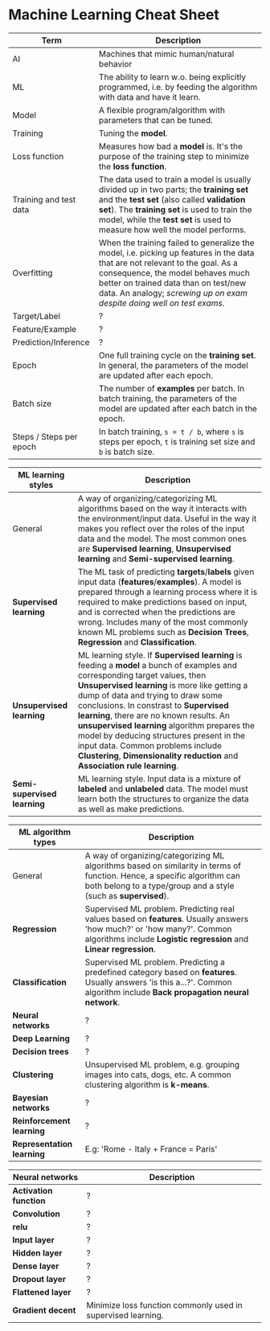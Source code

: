 # Machine Learning Cheat Sheet

| Term                       | Description                                           |
| -------                    | --------                                              |
| AI                     | Machines that mimic human/natural behavior            |
| ML                     | The ability to learn w.o. being explicitly programmed, i.e. by feeding the algorithm with data and have it learn. |
| Model                  | A flexible program/algorithm with parameters that can be tuned. |
| Training               | Tuning the **model**.                                 |
| Loss function          | Measures how bad a **model** is. It's the purpose of the training step to minimize the **loss function**. |
| Training and test data | The data used to train a model is usually divided up in two parts; the **training set** and the **test set** (also called **validation set**). The **training set** is used to train the model, while the **test set** is used to measure how well the model performs. |
| Overfitting            | When the training failed to generalize the model, i.e. picking up features in the data that are not relevant to the goal. As a consequence, the model behaves much better on trained data than on test/new data. An analogy; *screwing up on exam despite doing well on test exams*. |
| Target/Label           | ?                                                     |
| Feature/Example        | ?                                                     |
| Prediction/Inference   | ?                                                     |
| Epoch                  | One full training cycle on the **training set**. In general, the parameters of the model are updated after each epoch. |
| Batch size             | The number of **examples** per batch. In batch training, the parameters of the model are updated after each batch in the epoch. |
| Steps / Steps per epoch | In batch training, `s = t / b`,  where `s` is steps per epoch, `t` is training set size and `b` is batch size. | |

| ML learning styles | Description                                                   |
| ---                | ---                                                           |
| General            | A way of organizing/categorizing ML algorithms based on the way it interacts with the environment/input data. Useful in the way it makes you reflect over the roles of the input data and the model. The most common ones are **Supervised learning**, **Unsupervised learning** and **Semi-supervised learning**. |
| **Supervised learning**    | The ML task of predicting **targets**/**labels** given input data (**features**/**examples**). A model is prepared through a learning process where it is required to make predictions based on input, and is corrected when the predictions are wrong. Includes many of the most commonly known ML problems such as **Decision Trees**, **Regression** and **Classification**. |
| **Unsupervised learning**  | ML learning style. If **Supervised learning** is feeding a **model** a bunch of examples and corresponding target values, then **Unsupervised learning** is more like getting a dump of data and trying to draw some conclusions. In constrast to **Supervised learning**, there are no known results. An **unsupervised learning** algorithm prepares the model by deducing structures present in the input data. Common problems include **Clustering**, **Dimensionality reduction** and **Association rule learning**. |
| **Semi-supervised learning** | ML learning style. Input data is a mixture of **labeled** and **unlabeled** data. The model must learn both the structures to organize the data as well as make predictions. |

| ML algorithm types          | Description                                           |
| ---                         | ---                                                   |
| General                     | A way of organizing/categorizing ML algorithms based on similarity in terms of function. Hence, a specific algorithm can both belong to a type/group and a style (such as **supervised**). |
| **Regression**              | Supervised ML problem. Predicting real values based on **features**. Usually answers 'how much?' or 'how many?'. Common algorithms include **Logistic regression** and **Linear regression**. |
| **Classification**          | Supervised ML problem. Predicting a predefined category based on **features**. Usually answers 'is this a...?'. Common algorithm include **Back propagation neural network**. |
| **Neural networks**         | ? |
| **Deep Learning**           | ? |
| **Decision trees**          | ? |
| **Clustering**              | Unsupervised ML problem, e.g. grouping images into cats, dogs, etc. A common clustering algorithm is **k-means**. |
| **Bayesian networks**       | ? |
| **Reinforcement learning**  | ? |
| **Representation learning** | E.g: 'Rome - Italy + France = Paris'                  |

| Neural networks            | Description                                           |
| ---                        | ---                                                   |
| **Activation function**    | ? |
| **Convolution**            | ? |
| **relu**                   | ? |
| **Input layer**            | ? |
| **Hidden layer**           | ? |
| **Dense layer**            | ? |
| **Dropout layer**          | ? |
| **Flattened layer**        | ? |
| **Gradient decent**        | Minimize loss function commonly used in supervised learning. |